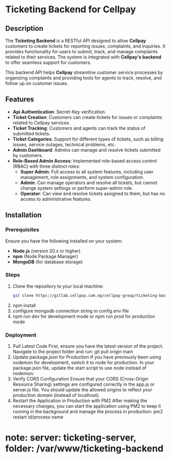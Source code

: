 # Ticketing Backend for Cellpay

## Description
The **Ticketing Backend** is a RESTful API designed to allow **Cellpay** customers to create tickets for reporting issues, complaints, and inquiries. It provides functionality for users to submit, track, and manage complaints related to their services. The system is integrated with **Cellpay's backend** to offer seamless support for customers.

This backend API helps **Cellpay** streamline customer service processes by organizing complaints and providing tools for agents to track, resolve, and follow up on customer issues.

## Features
- **Api Authentication**: Secret-Key verification.
- **Ticket Creation**: Customers can create tickets for issues or complaints related to Cellpay services.
- **Ticket Tracking**: Customers and agents can track the status of submitted tickets.
- **Ticket Categories**: Support for different types of tickets, such as billing issues, service outages, technical problems, etc.
- **Admin Dashboard**: Admins can manage and resolve tickets submitted by customers.
- **Role-Based Admin Access**: Implemented role-based access control (RBAC) with three distinct roles:
  - **Super Admin**: Full access to all system features, including user management, role assignments, and system configuration.
  - **Admin**: Can manage operators and resolve all tickets, but cannot change system settings or perform super-admin role.
  - **Operator**: Can view and resolve tickets assigned to them, but has no access to  administrative features.

## Installation

### Prerequisites
Ensure you have the following installed on your system:
- **Node.js** (version 20.x or higher)
- **npm** (Node Package Manager)
- **MongoDB** (for database storage)

### Steps
1. Clone the repository to your local machine:
   ```bash
   git clone https://gitlab.cellpay.com.np/cellpay-group/ticketing-backend.git
2. npm install
3. configure mongodb connection string in config.env file
4. npm run dev for development mode or npm run prod for production mode


### Deployment
1. Pull Latest Code
First, ensure you have the latest version of the project. Navigate to the project folder and run: git pull origin main
2. Update package.json for Production
If you have previously been using nodemon for development, switch it to node for production. In your package.json file, update the start script to use node instead of nodemon:
3. Verify CORS Configuration
Ensure that your CORS (Cross-Origin Resource Sharing) settings are configured correctly in the app.js or server.js file. You should update the allowed origins to reflect your production domain (instead of localhost).
4. Restart the Application in Production with PM2
After making the necessary changes, you can start the application using PM2 to keep it running in the background and manage the process in production:
pm2 restart id/process name
# note: server: ticketing-server, folder: /var/www/ticketing-backend